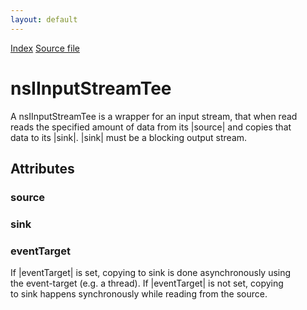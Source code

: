 ```yaml
---
layout: default
---
```

<div id='links'><a href="../index.html">Index</a>
<a href="http://dxr.mozilla.org/mozilla-central/source/xpcom/io/nsIInputStreamTee.idl">Source file</a>
</div>

# nsIInputStreamTee #
  
A nsIInputStreamTee is a wrapper for an input stream, that when read  
reads the specified amount of data from its |source| and copies that  
data to its |sink|.  |sink| must be a blocking output stream.  
  

## Attributes ##

### source ###

### sink ###

### eventTarget ###
  
If |eventTarget| is set, copying to sink is done asynchronously using  
the event-target (e.g. a thread). If |eventTarget| is not set, copying  
to sink happens synchronously while reading from the source.  
  
